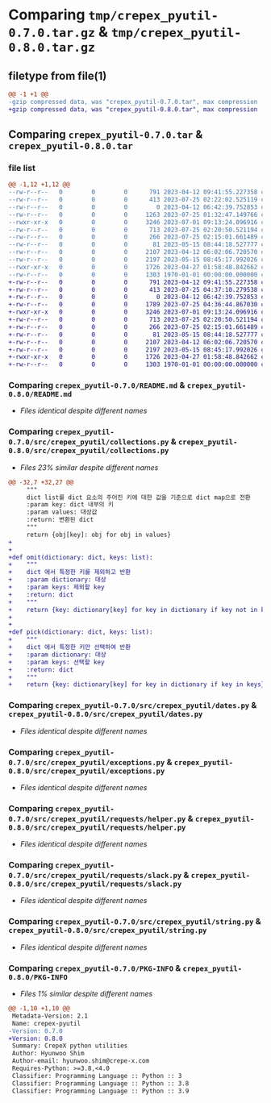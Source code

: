# Comparing `tmp/crepex_pyutil-0.7.0.tar.gz` & `tmp/crepex_pyutil-0.8.0.tar.gz`

## filetype from file(1)

```diff
@@ -1 +1 @@
-gzip compressed data, was "crepex_pyutil-0.7.0.tar", max compression
+gzip compressed data, was "crepex_pyutil-0.8.0.tar", max compression
```

## Comparing `crepex_pyutil-0.7.0.tar` & `crepex_pyutil-0.8.0.tar`

### file list

```diff
@@ -1,12 +1,12 @@
--rw-r--r--   0        0        0      791 2023-04-12 09:41:55.227358 crepex_pyutil-0.7.0/README.md
--rw-r--r--   0        0        0      413 2023-07-25 02:22:02.525119 crepex_pyutil-0.7.0/pyproject.toml
--rw-r--r--   0        0        0        0 2023-04-12 06:42:39.752853 crepex_pyutil-0.7.0/src/crepex_pyutil/__init__.py
--rw-r--r--   0        0        0     1263 2023-07-25 01:32:47.149766 crepex_pyutil-0.7.0/src/crepex_pyutil/collections.py
--rwxr-xr-x   0        0        0     3246 2023-07-01 09:13:24.096916 crepex_pyutil-0.7.0/src/crepex_pyutil/dates.py
--rw-r--r--   0        0        0      713 2023-07-25 02:20:50.521194 crepex_pyutil-0.7.0/src/crepex_pyutil/exceptions.py
--rw-r--r--   0        0        0      266 2023-07-25 02:15:01.661489 crepex_pyutil-0.7.0/src/crepex_pyutil/math.py
--rw-r--r--   0        0        0       81 2023-05-15 08:44:18.527777 crepex_pyutil-0.7.0/src/crepex_pyutil/requests/__init__.py
--rw-r--r--   0        0        0     2107 2023-04-12 06:02:06.720570 crepex_pyutil-0.7.0/src/crepex_pyutil/requests/helper.py
--rw-r--r--   0        0        0     2197 2023-05-15 08:45:17.992026 crepex_pyutil-0.7.0/src/crepex_pyutil/requests/slack.py
--rwxr-xr-x   0        0        0     1726 2023-04-27 01:58:48.842662 crepex_pyutil-0.7.0/src/crepex_pyutil/string.py
--rw-r--r--   0        0        0     1303 1970-01-01 00:00:00.000000 crepex_pyutil-0.7.0/PKG-INFO
+-rw-r--r--   0        0        0      791 2023-04-12 09:41:55.227358 crepex_pyutil-0.8.0/README.md
+-rw-r--r--   0        0        0      413 2023-07-25 04:37:10.279538 crepex_pyutil-0.8.0/pyproject.toml
+-rw-r--r--   0        0        0        0 2023-04-12 06:42:39.752853 crepex_pyutil-0.8.0/src/crepex_pyutil/__init__.py
+-rw-r--r--   0        0        0     1789 2023-07-25 04:36:44.867030 crepex_pyutil-0.8.0/src/crepex_pyutil/collections.py
+-rwxr-xr-x   0        0        0     3246 2023-07-01 09:13:24.096916 crepex_pyutil-0.8.0/src/crepex_pyutil/dates.py
+-rw-r--r--   0        0        0      713 2023-07-25 02:20:50.521194 crepex_pyutil-0.8.0/src/crepex_pyutil/exceptions.py
+-rw-r--r--   0        0        0      266 2023-07-25 02:15:01.661489 crepex_pyutil-0.8.0/src/crepex_pyutil/math.py
+-rw-r--r--   0        0        0       81 2023-05-15 08:44:18.527777 crepex_pyutil-0.8.0/src/crepex_pyutil/requests/__init__.py
+-rw-r--r--   0        0        0     2107 2023-04-12 06:02:06.720570 crepex_pyutil-0.8.0/src/crepex_pyutil/requests/helper.py
+-rw-r--r--   0        0        0     2197 2023-05-15 08:45:17.992026 crepex_pyutil-0.8.0/src/crepex_pyutil/requests/slack.py
+-rwxr-xr-x   0        0        0     1726 2023-04-27 01:58:48.842662 crepex_pyutil-0.8.0/src/crepex_pyutil/string.py
+-rw-r--r--   0        0        0     1303 1970-01-01 00:00:00.000000 crepex_pyutil-0.8.0/PKG-INFO
```

### Comparing `crepex_pyutil-0.7.0/README.md` & `crepex_pyutil-0.8.0/README.md`

 * *Files identical despite different names*

### Comparing `crepex_pyutil-0.7.0/src/crepex_pyutil/collections.py` & `crepex_pyutil-0.8.0/src/crepex_pyutil/collections.py`

 * *Files 23% similar despite different names*

```diff
@@ -32,7 +32,27 @@
     """
     dict list를 dict 요소의 주어진 키에 대한 값을 기준으로 dict map으로 전환
     :param key: dict 내부의 키
     :param values: 대상값
     :return: 변환된 dict
     """
     return {obj[key]: obj for obj in values}
+
+
+def omit(dictionary: dict, keys: list):
+    """
+    dict 에서 특정한 키를 제외하고 반환
+    :param dictionary: 대상
+    :param keys: 제외할 key
+    :return: dict
+    """
+    return {key: dictionary[key] for key in dictionary if key not in keys}
+
+
+def pick(dictionary: dict, keys: list):
+    """
+    dict 에서 특정한 키만 선택하여 반환
+    :param dictionary: 대상
+    :param keys: 선택할 key
+    :return: dict
+    """
+    return {key: dictionary[key] for key in dictionary if key in keys}
```

### Comparing `crepex_pyutil-0.7.0/src/crepex_pyutil/dates.py` & `crepex_pyutil-0.8.0/src/crepex_pyutil/dates.py`

 * *Files identical despite different names*

### Comparing `crepex_pyutil-0.7.0/src/crepex_pyutil/exceptions.py` & `crepex_pyutil-0.8.0/src/crepex_pyutil/exceptions.py`

 * *Files identical despite different names*

### Comparing `crepex_pyutil-0.7.0/src/crepex_pyutil/requests/helper.py` & `crepex_pyutil-0.8.0/src/crepex_pyutil/requests/helper.py`

 * *Files identical despite different names*

### Comparing `crepex_pyutil-0.7.0/src/crepex_pyutil/requests/slack.py` & `crepex_pyutil-0.8.0/src/crepex_pyutil/requests/slack.py`

 * *Files identical despite different names*

### Comparing `crepex_pyutil-0.7.0/src/crepex_pyutil/string.py` & `crepex_pyutil-0.8.0/src/crepex_pyutil/string.py`

 * *Files identical despite different names*

### Comparing `crepex_pyutil-0.7.0/PKG-INFO` & `crepex_pyutil-0.8.0/PKG-INFO`

 * *Files 1% similar despite different names*

```diff
@@ -1,10 +1,10 @@
 Metadata-Version: 2.1
 Name: crepex-pyutil
-Version: 0.7.0
+Version: 0.8.0
 Summary: CrepeX python utilities
 Author: Hyunwoo Shim
 Author-email: hyunwoo.shim@crepe-x.com
 Requires-Python: >=3.8,<4.0
 Classifier: Programming Language :: Python :: 3
 Classifier: Programming Language :: Python :: 3.8
 Classifier: Programming Language :: Python :: 3.9
```

